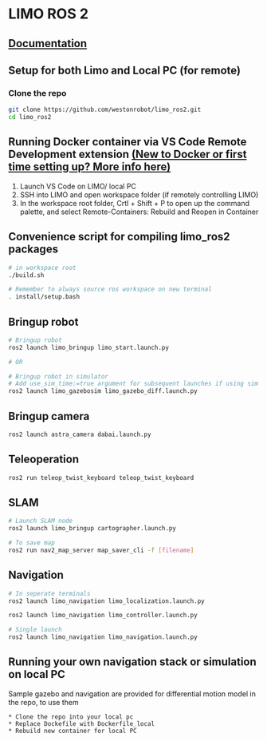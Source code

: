 # LIMO ROS 2

## [Documentation](https://github.com/agilexrobotics/limo-doc)

## Setup for both Limo and Local PC (for remote)
### Clone the repo
```bash
git clone https://github.com/westonrobot/limo_ros2.git
cd limo_ros2
```

## Running Docker container via VS Code Remote Development extension [(New to Docker or first time setting up? More info here)](./docs/README.md)
1. Launch VS Code on LIMO/ local PC
2. SSH into LIMO and open workspace folder (if remotely controlling LIMO)
3. In the workspace root folder, Crtl + Shift + P to open up the command palette, and select Remote-Containers: Rebuild and Reopen in Container

## Convenience script for compiling limo_ros2 packages
```bash
# in workspace root
./build.sh

# Remember to always source ros workspace on new terminal
. install/setup.bash
```

## Bringup robot

```bash
# Bringup robot
ros2 launch limo_bringup limo_start.launch.py

# OR

# Bringup robot in simulator
# Add use_sim_time:=true argument for subsequent launches if using sim
ros2 launch limo_gazebosim limo_gazebo_diff.launch.py
```

## Bringup camera
```bash
ros2 launch astra_camera dabai.launch.py
```

## Teleoperation
```bash
ros2 run teleop_twist_keyboard teleop_twist_keyboard
```

## SLAM
```bash
# Launch SLAM node
ros2 launch limo_bringup cartographer.launch.py

# To save map
ros2 run nav2_map_server map_saver_cli -f [filename]
```

## Navigation
```bash
# In seperate terminals
ros2 launch limo_navigation limo_localization.launch.py

ros2 launch limo_navigation limo_controller.launch.py

# Single launch
ros2 launch limo_navigation limo_navigation.launch.py
```

## Running your own navigation stack or simulation on local PC
Sample gazebo and navigation are provided for differential motion model in the repo, to use them

    * Clone the repo into your local pc
    * Replace Dockefile with Dockerfile_local
    * Rebuild new container for local PC